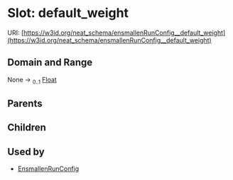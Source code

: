 
# Slot: default_weight




URI: [https://w3id.org/neat_schema/ensmallenRunConfig__default_weight](https://w3id.org/neat_schema/ensmallenRunConfig__default_weight)


## Domain and Range

None &#8594;  <sub>0..1</sub> [Float](types/Float.md)

## Parents


## Children


## Used by

 * [EnsmallenRunConfig](EnsmallenRunConfig.md)
